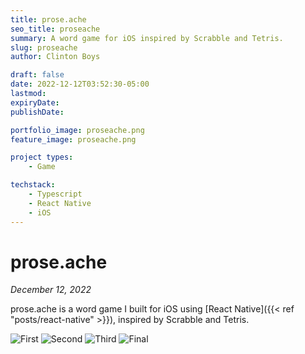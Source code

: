 ```yaml
---
title: prose.ache
seo_title: proseache
summary: A word game for iOS inspired by Scrabble and Tetris.
slug: proseache
author: Clinton Boys

draft: false
date: 2022-12-12T03:52:30-05:00
lastmod: 
expiryDate: 
publishDate: 

portfolio_image: proseache.png
feature_image: proseache.png

project types: 
    - Game

techstack:
    - Typescript
    - React Native
    - iOS
---
```


# prose.ache

*December 12, 2022*

prose.ache is a word game I built for iOS using [React Native]({{< ref "posts/react-native" >}}), inspired by Scrabble and Tetris. 

![First](first.png)
![Second](second.png)
![Third](third.png)
![Final](final.png)

